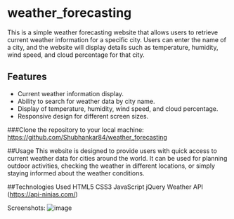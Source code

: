 # weather_forecasting

This is a simple weather forecasting website that allows users to retrieve current weather information for a specific city. Users can enter the name of a city, and the website will display details such as temperature, humidity, wind speed, and cloud percentage for that city.

## Features

- Current weather information display.
- Ability to search for weather data by city name.
- Display of temperature, humidity, wind speed, and cloud percentage.
- Responsive design for different screen sizes.

###Clone the repository to your local machine:
  https://github.com/Shubhankar84/weather_forecasting

##Usage
This website is designed to provide users with quick access to current weather data for cities around the world. It can be used for planning outdoor activities, checking the weather in different locations, or simply staying informed about the weather conditions.

##Technologies Used
HTML5
CSS3
JavaScript
jQuery
Weather API (https://api-ninjas.com/)

Screenshots:
![image](https://github.com/Shubhankar84/weather_forecasting/assets/116185556/4b6672ad-3ff8-4e2f-9908-48f5d13543c3)



